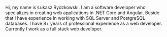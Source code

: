 Hi, my name is Łukasz Rydzkowski. I am a software developer who specializes in creating web applications in .NET Core and Angular.
Beside that I have experience in working with SQL Server and PostgreSQL databases. I have 8+ years of professional experience as a web developer. 
Currently I work as a full stack web developer.
